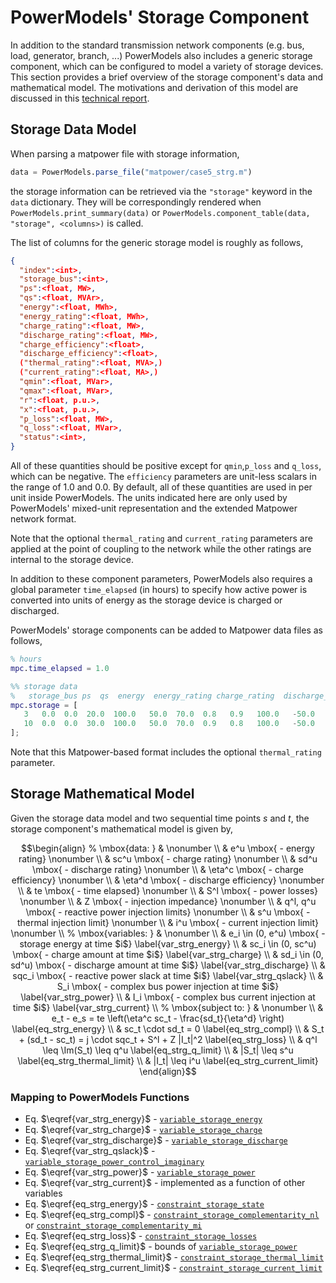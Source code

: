 # PowerModels' Storage Component

In addition to the standard transmission network components (e.g. bus, load, generator, branch, ...) PowerModels also includes a generic storage component, which can be configured to model a variety of storage devices.  This section provides a brief overview of the storage component's data and mathematical model.  The motivations and derivation of this model are discussed in this [technical report](https://arxiv.org/abs/2004.14768).

## Storage Data Model

When parsing a matpower file with storage information,

```julia
data = PowerModels.parse_file("matpower/case5_strg.m")
```

the storage information can be retrieved via the `"storage"` keyword in the `data` dictionary. They will be correspondingly rendered when `PowerModels.print_summary(data)` or `PowerModels.component_table(data, "storage", <columns>)` is called.

The list of columns for the generic storage model is roughly as follows,

```json
{
  "index":<int>,
  "storage_bus":<int>,
  "ps":<float, MW>,
  "qs":<float, MVAr>,
  "energy":<float, MWh>,
  "energy_rating":<float, MWh>,
  "charge_rating":<float, MW>,
  "discharge_rating":<float, MW>,
  "charge_efficiency":<float>,
  "discharge_efficiency":<float>,
  ("thermal_rating":<float, MVA>,)
  ("current_rating":<float, MA>,)
  "qmin":<float, MVar>,
  "qmax":<float, MVar>,
  "r":<float, p.u.>,
  "x":<float, p.u.>,
  "p_loss":<float, MW>,
  "q_loss":<float, MVar>,
  "status":<int>,
}
```

All of these quantities should be positive except for `qmin`,`p_loss` and `q_loss`, which can be negative.  The `efficiency` parameters are unit-less scalars in the range of 1.0 and 0.0.  By default, all of these quantities are used in per unit inside PowerModels.  The units indicated here are only used by PowerModels' mixed-unit representation and the extended Matpower network format.

Note that the optional `thermal_rating` and `current_rating` parameters are applied at the point of coupling to the network while the other ratings are internal to the storage device.

In addition to these component parameters, PowerModels also requires a global parameter `time_elapsed` (in hours) to specify how active power is converted into units of energy as the storage device is charged or discharged.

PowerModels' storage components can be added to Matpower data files as follows,

```matlab
% hours
mpc.time_elapsed = 1.0

%% storage data
%   storage_bus ps  qs  energy  energy_rating charge_rating  discharge_rating  charge_efficiency  discharge_efficiency  thermal_rating  qmin  qmax  r  x  p_loss  p_loss  status
mpc.storage = [
   3   0.0  0.0  20.0  100.0   50.0  70.0  0.8   0.9   100.0   -50.0   70.0  0.1   0.0   0.0   0.0   1;
   10  0.0  0.0  30.0  100.0   50.0  70.0  0.9   0.8   100.0   -50.0   70.0  0.1   0.0   0.0   0.0   1;
];
```

Note that this Matpower-based format includes the optional `thermal_rating` parameter.

## Storage Mathematical Model

Given the storage data model and two sequential time points $s$ and $t$, the storage component's mathematical model is given by,

```math
\begin{align}
%
\mbox{data: } & \nonumber \\
& e^u \mbox{ - energy rating} \nonumber \\
& sc^u \mbox{ - charge rating} \nonumber \\
& sd^u \mbox{ - discharge rating} \nonumber \\
& \eta^c \mbox{ - charge efficiency} \nonumber \\
& \eta^d \mbox{ - discharge efficiency} \nonumber \\
& te \mbox{ - time elapsed} \nonumber \\
& S^l \mbox{ - power losses} \nonumber \\
& Z \mbox{ - injection impedance} \nonumber \\
& q^l, q^u  \mbox{ - reactive power injection limits} \nonumber \\
& s^u \mbox{ - thermal injection limit} \nonumber \\
& i^u \mbox{ - current injection limit} \nonumber \\
%
\mbox{variables: } & \nonumber \\
& e_i \in (0, e^u) \mbox{ - storage energy at time $i$} \label{var_strg_energy} \\
& sc_i \in (0, sc^u) \mbox{ - charge amount at time $i$} \label{var_strg_charge} \\
& sd_i \in (0, sd^u) \mbox{ - discharge amount at time $i$} \label{var_strg_discharge} \\
& sqc_i \mbox{ - reactive power slack at time $i$} \label{var_strg_qslack} \\
& S_i \mbox{ - complex bus power injection at time $i$} \label{var_strg_power} \\
& I_i \mbox{ - complex bus current injection at time $i$} \label{var_strg_current} \\
%
\mbox{subject to: } & \nonumber \\
& e_t - e_s = te \left(\eta^c sc_t - \frac{sd_t}{\eta^d} \right) \label{eq_strg_energy} \\
& sc_t \cdot sd_t = 0 \label{eq_strg_compl} \\
& S_t + (sd_t - sc_t) = j \cdot sqc_t + S^l + Z |I_t|^2 \label{eq_strg_loss} \\
& q^l \leq \Im(S_t) \leq q^u \label{eq_strg_q_limit} \\
& |S_t| \leq s^u \label{eq_strg_thermal_limit} \\
& |I_t| \leq i^u \label{eq_strg_current_limit}
\end{align}
```

### Mapping to PowerModels Functions

  - Eq. $\eqref{var_strg_energy}$ - [`variable_storage_energy`](@ref)
  - Eq. $\eqref{var_strg_charge}$ - [`variable_storage_charge`](@ref)
  - Eq. $\eqref{var_strg_discharge}$ - [`variable_storage_discharge`](@ref)
  - Eq. $\eqref{var_strg_qslack}$ - [`variable_storage_power_control_imaginary`](@ref)
  - Eq. $\eqref{var_strg_power}$ - [`variable_storage_power`](@ref)
  - Eq. $\eqref{var_strg_current}$ - implemented as a function of other variables
  - Eq. $\eqref{eq_strg_energy}$ - [`constraint_storage_state`](@ref)
  - Eq. $\eqref{eq_strg_compl}$ - [`constraint_storage_complementarity_nl`](@ref) or [`constraint_storage_complementarity_mi`](@ref)
  - Eq. $\eqref{eq_strg_loss}$ - [`constraint_storage_losses`](@ref)
  - Eq. $\eqref{eq_strg_q_limit}$ - bounds of [`variable_storage_power`](@ref)
  - Eq. $\eqref{eq_strg_thermal_limit}$ - [`constraint_storage_thermal_limit`](@ref)
  - Eq. $\eqref{eq_strg_current_limit}$ - [`constraint_storage_current_limit`](@ref)

